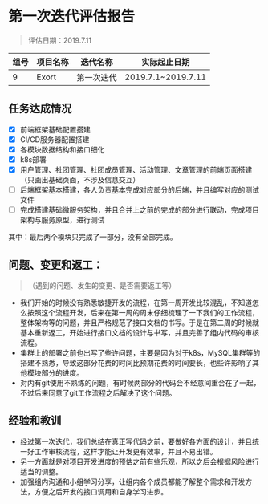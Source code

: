 # 第一次迭代评估报告

> 评估日期：2019.7.11

| 组号 | 项目名称 | 迭代名称   | 实际起止日期       |
| ---- | -------- | ---------- | ------------------ |
| 9    | Exort    | 第一次迭代 | 2019.7.1~2019.7.11 |

## 任务达成情况

- [x] 前端框架基础配置搭建
- [x] CI/CD服务器配置搭建
- [x] 各模块数据结构和接口细化
- [x] k8s部署
- [x] 用户管理、社团管理、社团成员管理、活动管理、文章管理的前端页面搭建（只画出基础页面，不涉及信息交互）
- [ ] 后端框架基本搭建，各人负责基本完成对应部分的后端，并且编写对应的测试文件
- [ ] 完成搭建基础微服务架构，并且合并上之前的完成的部分进行联动，完成项目架构与服务原型，进行测试

其中：最后两个模块只完成了一部分，没有全部完成。

## 问题、变更和返工：

> （遇到的问题、发生的变更、是否需要返工等）

- 我们开始的时候没有熟悉敏捷开发的流程，在第一周开发比较混乱，不知道怎么按照这个流程开发，后来在第一周的周末仔细梳理了一下我们的工作流程，整体架构等的问题，并且严格规范了接口文档的书写。于是在第二周的时候就基本重新返工，开始进行接口文档的设计与书写，并且完善了组内代码的审核流程。
- 集群上的部署之前也出写了些许问题，主要是因为对于k8s，MySQL集群等的搭建不熟悉，导致这部分花费的时间比预期花费的时间要长，也些许影响了其他模块部分的进度。
- 对内有git使用不熟练的问题，有时候两部分的代码会不经意间重合在了一起，不过后来同意了git工作流程之后解决了这个问题。



## 经验和教训

- 经过第一次迭代，我们总结在真正写代码之前，要做好各方面的设计，并且统一好工作审核流程，这样才能让开发更有效率，并且不易出错。
- 另一方面就是对项目开发进度的预估之前有些乐观，所以之后会根据风险进行适当的调整。
- 加强组内沟通和小组学习分享，让组内各个成员都能了解整个需求和开发方法，方便之后开发的接口调用和自身学习进步。